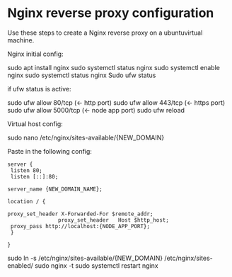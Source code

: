 # Nginx reverse proxy configuration

Use these steps to create a Nginx reverse proxy on a ubuntuvirtual machine.

Nginx initial config:

sudo apt install nginx
sudo systemctl status nginx
sudo systemctl enable nginx
sudo systemctl status nginx
Sudo ufw status

if ufw status is active:

sudo ufw allow 80/tcp (← http port)
sudo ufw allow 443/tcp (← https port)
sudo ufw allow 5000/tcp (← node app port)
sudo ufw reload

Virtual host config:

sudo nano /etc/nginx/sites-available/{NEW_DOMAIN}

Paste in the following config:

```
server {
 listen 80;
 listen [::]:80;

server_name {NEW_DOMAIN_NAME};

location / {

proxy_set_header X-Forwarded-For $remote_addr;
                proxy_set_header   Host $http_host;
 proxy_pass http://localhost:{NODE_APP_PORT};
 }

}

```

sudo ln -s /etc/nginx/sites-available/{NEW_DOMAIN} /etc/nginx/sites-enabled/
sudo nginx -t
sudo systemctl restart nginx
